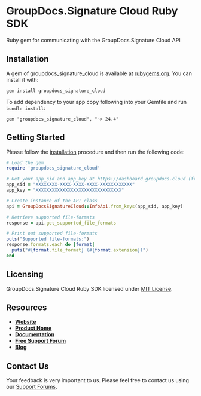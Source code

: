 # GroupDocs.Signature Cloud Ruby SDK
Ruby gem for communicating with the GroupDocs.Signature Cloud API

## Installation

A gem of groupdocs_signature_cloud is available at [rubygems.org](https://rubygems.org). You can install it with:

```shell
gem install groupdocs_signature_cloud
```    

To add dependency to your app copy following into your Gemfile and run `bundle install`:

```
gem "groupdocs_signature_cloud", "~> 24.4"
```

## Getting Started

Please follow the [installation](#installation) procedure and then run the following code:
```ruby
# Load the gem
require 'groupdocs_signature_cloud'

# Get your app_sid and app_key at https://dashboard.groupdocs.cloud (free registration is required).
app_sid = "XXXXXXXX-XXXX-XXXX-XXXX-XXXXXXXXXXXX"
app_key = "XXXXXXXXXXXXXXXXXXXXXXXXXXXXXXXX"

# Create instance of the API class
api = GroupDocsSignatureCloud::InfoApi.from_keys(app_sid, app_key)

# Retrieve supported file-formats
response = api.get_supported_file_formats

# Print out supported file-formats
puts("Supported file-formats:")
response.formats.each do |format|
  puts("#{format.file_format} (#{format.extension})") 
end
```

## Licensing
GroupDocs.Signature Cloud Ruby SDK licensed under [MIT License](LICENSE).

## Resources
+ [**Website**](https://www.groupdocs.cloud)
+ [**Product Home**](https://products.groupdocs.cloud/signature)
+ [**Documentation**](https://docs.groupdocs.cloud/signature/)
+ [**Free Support Forum**](https://forum.groupdocs.cloud/c/signature)
+ [**Blog**](https://blog.groupdocs.cloud/category/signature)

## Contact Us
Your feedback is very important to us. Please feel free to contact us using our [Support Forums](https://forum.groupdocs.cloud/c/signature).